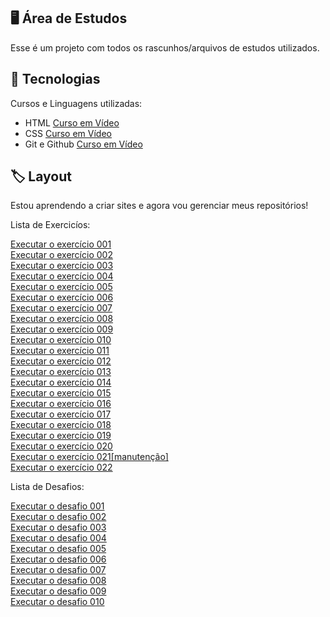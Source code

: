 ## 🖥️ Área de Estudos

 Esse é um projeto com todos os rascunhos/arquivos de estudos utilizados.

## 🚀 Tecnologias

 Cursos e Linguagens utilizadas:

 - HTML [Curso em Vídeo](https://www.youtube.com/watch?v=jgQjeqGRdgA)
 - CSS [Curso em Vídeo](https://www.youtube.com/watch?v=jgQjeqGRdgA)
 - Git e Github [Curso em Vídeo](https://www.youtube.com/watch?v=xEKo29OWILE&list=PLHz_AreHm4dm7ZULPAmadvNhH6vk9oNZA)

## 🏷️ Layout 

Estou aprendendo a criar sites e agora vou gerenciar meus repositórios!

Lista de Exercicíos:

<a href="https://vini3h.github.io/html-css/exercicios/ex001/index.html">Executar o exercício 001 </a>
<br>
<a href="https://vini3h.github.io/html-css/exercicios/ex002/index.html">Executar o exercício 002 </a>
<br>
<a href="https://vini3h.github.io/html-css/exercicios/ex003/index.html">Executar o exercício 003 </a>
<br>
<a href="https://vini3h.github.io/html-css/exercicios/ex004/index.html">Executar o exercício 004 </a>
<br>
<a href="https://vini3h.github.io/html-css/exercicios/ex006/index.html">Executar o exercício 005 </a>
<br>
<a href="https://vini3h.github.io/html-css/exercicios/ex007/html5.html">Executar o exercício 006 </a>
<br>
<a href="https://vini3h.github.io/html-css/exercicios/ex008/index.html">Executar o exercício 007 </a>
<br>
<a href="https://vini3h.github.io/html-css/exercicios/ex008b/index.html">Executar o exercício 008 </a>
<br>
<a href="https://vini3h.github.io/html-css/exercicios/ex009/index.html">Executar o exercício 009 </a>
<br>
<a href="https://vini3h.github.io/html-css/exercicios/ex010/index.html">Executar o exercício 010 </a>
<br>
<a href="https://vini3h.github.io/html-css/exercicios/ex011/index.html">Executar o exercício 011 </a>
<br>
<a href="https://vini3h.github.io/html-css/exercicios/ex012/index.html">Executar o exercício 012 </a>
<br>
<a href="https://vini3h.github.io/html-css/exercicios/ex013/index.html">Executar o exercício 013 </a>
<br>
<a href="https://vini3h.github.io/html-css/exercicios/ex014/index.html">Executar o exercício 014 </a>
<br>
<a href="https://vini3h.github.io/html-css/exercicios/ex015/index.html">Executar o exercício 015 </a>
<br>
<a href="https://vini3h.github.io/html-css/exercicios/ex016/index.html">Executar o exercício 016 </a>
<br>
<a href="https://vini3h.github.io/html-css/exercicios/ex017/index.html">Executar o exercício 017 </a>
<br>
<a href="https://vini3h.github.io/html-css/exercicios/ex018/index.html">Executar o exercício 018 </a>
<br>
<a href="https://vini3h.github.io/html-css/exercicios/ex019/seletor01.html">Executar o exercício 019 </a>
<br>
<a href="https://vini3h.github.io/html-css/exercicios/ex020/index.html">Executar o exercício 020 </a>
<br>
<a href="https://vini3h.github.io/html-css/exercicios/ex021/index.html">Executar o exercício 021[manutenção] </a>
<br>
<a href="https://vini3h.github.io/html-css/exercicios/ex022/index.html">Executar o exercício 022 </a>

Lista de Desafios:

<a href="https://vini3h.github.io/html-css/desafios/d001/index.html">Executar o desafio 001 </a>
<br>
<a href="https://vini3h.github.io/html-css/desafios/d002/index.html">Executar o desafio 002 </a>
<br>
<a href="https://vini3h.github.io/html-css/desafios/d003/index.html">Executar o desafio 003 </a>
<br>
<a href="https://vini3h.github.io/html-css/desafios/d004/index.html">Executar o desafio 004 </a>
<br>
<a href="https://vini3h.github.io/html-css/desafios/d005/index.html">Executar o desafio 005 </a>
<br>
<a href="https://vini3h.github.io/html-css/desafios/d006/index.html">Executar o desafio 006 </a>
<br>
<a href="https://vini3h.github.io/html-css/desafios/d007/index.html">Executar o desafio 007 </a>
<br>
<a href="https://vini3h.github.io/html-css/desafios/d008/index.html">Executar o desafio 008</a>
<br>
<a href="https://vini3h.github.io/html-css/desafios/d009/index.html">Executar o desafio 009 </a>
<br>
<a href="https://vini3h.github.io/html-css/desafios/d010/index.html">Executar o desafio 010 </a>

<!--<p align="center">
  <img src=".github/preview.png" alt="Demonstração do projeto" width="100%" />
</p>
-->